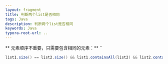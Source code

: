 ```yaml
---
layout: fragment
title: 判断两个list是否相同
tags: Java
description: 判断两个list是否相同
keywords: Java
typora-root-url: ..
---
```


** 元素顺序不重要，只需要包含相同的元素：**
``
```java
list1.size() == list2.size() && list1.containsAll(list2) && list2.containsAll(list1);
```

<!--stackedit_data:
eyJoaXN0b3J5IjpbMjExNDU2MzQwXX0=
-->